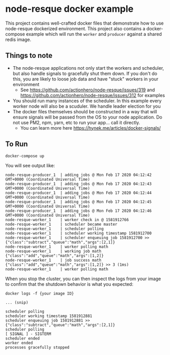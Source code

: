 # node-resque docker example

This project contains well-crafted docker files that demonstrate how to use node-resque dockerized environment. This project also contains a docker-compose example which will run the `worker` and `producer` against a shared redis image.

## Things to note

- The node-resque applications not only start the workers and scheduler, but also handle signals to gracefully shut them down. If you don't do this, you are likely to loose job data and have "stuck" workers in your environment
  - See https://github.com/actionhero/node-resque/issues/319 and https://github.com/actionhero/node-resque/issues/312 for examples
- You should run many instances of the scheduler. In this example every worker node will also be a scuduler. We handle leader election for you
- The docker files themselves should be constructed in a way that will ensure signals will be passed from the OS to your node application. Do not use PM2, npm, yarn, etc to run your app... call it directly.
  - You can learn more here https://hynek.me/articles/docker-signals/

## To Run

```
docker-compose up
```

You will see output like:

```
node-resque-producer_1  | adding jobs @ Mon Feb 17 2020 04:12:42 GMT+0000 (Coordinated Universal Time)
node-resque-producer_1  | adding jobs @ Mon Feb 17 2020 04:12:43 GMT+0000 (Coordinated Universal Time)
node-resque-producer_1  | adding jobs @ Mon Feb 17 2020 04:12:44 GMT+0000 (Coordinated Universal Time)
node-resque-producer_1  | adding jobs @ Mon Feb 17 2020 04:12:45 GMT+0000 (Coordinated Universal Time)
node-resque-producer_1  | adding jobs @ Mon Feb 17 2020 04:12:46 GMT+0000 (Coordinated Universal Time)
node-resque-worker_1    | worker check in @ 1581912766
node-resque-worker_1    | scheduler became master
node-resque-worker_1    | scheduler polling
node-resque-worker_1    | scheduler working timestamp 1581912700
node-resque-worker_1    | scheduler enqueuing job 1581912700 >> {"class":"subtract","queue":"math","args":[2,1]}
node-resque-worker_1    | worker polling math
node-resque-worker_1    | working job math {"class":"add","queue":"math","args":[1,2]}
node-resque-worker_1    | job success math {"class":"add","queue":"math","args":[1,2]} >> 3 (1ms)
node-resque-worker_1    | worker polling math
```

When you stop the cluster, you can then inspect the logs from your image to confirm that the shutdown behavior is what you expected:

```
docker logs -f {your image ID}

... (snip)

scheduler polling
scheduler working timestamp 1581912881
scheduler enqueuing job 1581912881 >> {"class":"subtract","queue":"math","args":[2,1]}
scheduler polling
[ SIGNAL ] - SIGTERM
scheduler ended
worker ended
processes gracefully stopped
```
